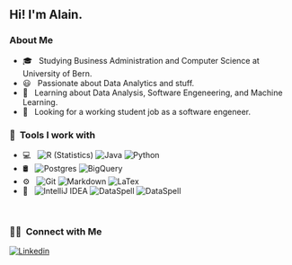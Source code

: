 <h2> Hi! I'm Alain.</h2>

<h3> About Me </h3>

- 🎓 &nbsp; Studying Business Administration and Computer Science at University of Bern.
- 😃 &nbsp; Passionate about Data Analytics and stuff.
- 🌱 &nbsp; Learning about Data Analysis, Software Engeneering, and Machine Learning.
- 🔭 &nbsp; Looking for a working student job as a software engeneer.

<h3> 🔬  &nbsp;Tools I work with</h3>

- 💻 &nbsp;
  ![R (Statistics)](https://img.shields.io/badge/-R-000000?style=flat&logo=R)
  ![Java](https://img.shields.io/badge/-Java-000000?style=flat&logo=java)
  ![Python](https://img.shields.io/badge/-Python-000000?style=flat&logo=python)
- 🛢 &nbsp;
  ![Postgres](https://img.shields.io/badge/postgres-%23316192.svg?style=for-the-badge&logo=postgresql&logoColor=white)
  ![BigQuery](https://img.shields.io/badge/-MongoDB-333333?style=flat&logo=mongodb)
- ⚙️ &nbsp;
  ![Git](https://img.shields.io/badge/-Git-333333?style=flat&logo=git)
  ![Markdown](https://img.shields.io/badge/-Markdown-333333?style=flat&logo=markdown)
  ![LaTex](https://img.shields.io/badge/-LaTex-333333?style=flat&logo=latex)
- 🔧 &nbsp;
![IntelliJ IDEA](https://img.shields.io/badge/IntelliJIDEA-000000.svg?style=for-the-badge&logo=intellij-idea&logoColor=white)
![DataSpell](https://img.shields.io/badge/DataSpell-000000.svg?style=for-the-badge&logo=dataspell&logoColor=white)
  ![DataSpell](https://img.shields.io/badge/-DataSpell-333333?style=flat&logo=dataspell)
<br/>

<h3> 🤝🏻 &nbsp;Connect with Me </h3>

[![Linkedin](https://img.shields.io/badge/-LinkedIn-blue?style=flat&logo=Linkedin&logoColor=white)](https://www.linkedin.com/in/froldanzafra/)
